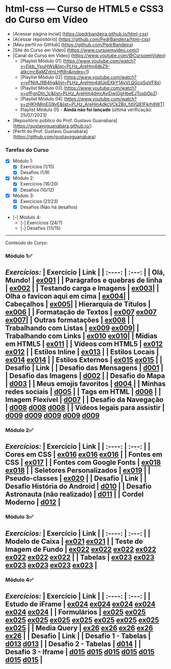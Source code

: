 # html-css — Curso de HTML5  e CSS3 do Curso em Vídeo

- [Acessar página incial] (https://pedrbandeira.github.io/html-css)
- [Acessar repositório] (https://github.com/PedrBandeira/html-css)
- [Meu perfil no GitHub] (https://github.com/PedrBandeira)
- [Site do Curso em Vídeo] (https://www.cursoemvideo.com/)
- [Canal do Curso em Vídeo] (https://www.youtube.com/@CursoemVideo)
    - [Playlist Módulo 01] (https://www.youtube.com/watch?v=Ejkb_YpuHWs&list=PLHz_AreHm4dkZ9-atkcmcBaMZdmLHft8n&index=1)
    - [Playlist Módulo 02] (https://www.youtube.com/watch?v=vPNIAJ9B4hg&list=PLHz_AreHm4dlUpEXkY1AyVLQGcpSgVF8s)
    - [Playlist Módulo 03] (https://www.youtube.com/watch?v=ofFgnDtn_1c&list=PLHz_AreHm4dmcAviDwiGgHbeEJToxbOpZ)
    - [Playlist Módulo 04] (https://www.youtube.com/watch?v=zHKHMmEG9vE&list=PLHz_AreHm4dkcVCk2Bn_fdVQ81Fkrh6WT)
    - Playlist Módulo 05 - **Ainda não foi lançado** (última verificação: 25/07/2023) 
- [Repositório público do Prof. Gustavo Guanabara] (https://gustavoguanabara.github.io/)
- [Perfil do Prof. Gustavo Guanabara] (https://github.com/gustavoguanabara)

### Tarefas do Curso
- [x] Módulo 1:
    - [x] Exercícios (1/15)
    - [x] Desafios (1/9)
- [x] Módulo 2:
    - [x] Exercícios (16/20)
    - [x] Desafios (10/12)
- [x] Módulo 3:
    - [x] Exercícios (21/23)
    - [x] Desafios (Não há desafios)
- [-] Módulo 4:
    - [-] Exercícios (24/?)
    - [-] Desafios (13/15)
---
Conteúdo do Curso:
### Módulo 1✅
***Exercícios:***
| Exercício | Link     |
|    :----:   |  :---: |
| Olá, Mundo!       | [ex001](https://pedrbandeira.github.io/html-css/exercicios/ex001/index.html)   |
| Parágrafos e quebras de linha      | [ex002](https://pedrbandeira.github.io/html-css/exercicios/ex002/index.html)   |
| Testando carga e Imagens | [ex003](https://pedrbandeira.github.io/html-css/exercicios/ex003/index.html)|
| Olha o favicon aqui em cima | [ex004](https://pedrbandeira.github.io/html-css/exercicios/ex004/index.html)|
| Cabeçalhos | [ex005](https://pedrbandeira.github.io/html-css/exercicios/ex005/index.html)|
| Hierarquia de Títulos | [ex006](https://pedrbandeira.github.io/html-css/exercicios/ex006/index.html) |
| Formatação de Textos | [ex007](https://pedrbandeira.github.io/html-css/exercicios/ex007/index.html) [ex007](https://pedrbandeira.github.io/html-css/exercicios/ex007/html4.html) [ex007](https://pedrbandeira.github.io/html-css/exercicios/ex007/html5.html)|
| Outras formatações | [ex008](https://pedrbandeira.github.io/html-css/exercicios/ex008/index.html) |
| Trabalhando com Listas | [ex009](https://pedrbandeira.github.io/html-css/exercicios/ex009/index.html) [ex009](https://pedrbandeira.github.io/html-css/exercicios/ex009/pag002.html)|
| Trabalhando com Links | [ex010](https://pedrbandeira.github.io/html-css/exercicios/ex010/index.html) [ex010](https://pedrbandeira.github.io/html-css/exercicios/ex010/pag002.html)|
| Mídias em HTML5 | [ex011](https://pedrbandeira.github.io/html-css/exercicios/ex011/index.html) |
| Vídeos com HTML5 | [ex012](https://pedrbandeira.github.io/html-css/exercicios/ex012/index.html) [ex012](https://pedrbandeira.github.io/html-css/exercicios/ex012/index.html) |
| Estilos Inline | [ex013](https://pedrbandeira.github.io/html-css/exercicios/ex013/index.html) |
| Estilos Locais | [ex014](https://pedrbandeira.github.io/html-css/exercicios/ex014/index.html) [ex014](https://pedrbandeira.github.io/html-css/exercicios/ex014/pag002.html) |
| Estilos Externos | [ex015](https://pedrbandeira.github.io/html-css/exercicios/ex015/index.html) [ex015](https://pedrbandeira.github.io/html-css/exercicios/ex015/pag002.html) |
| Desafio | Link     |
| Desafio das Mensagens     | [d001](https://pedrbandeira.github.io/html-css/desafios/d001/index.html) |
| Desafio das Imagens     | [d002](https://pedrbandeira.github.io/html-css/desafios/d002/index.html) |
| Desafio do Mapa     | [d003](https://pedrbandeira.github.io/html-css/desafios/d003/index.html) |
| Meus emojis favoritos     | [d004](https://pedrbandeira.github.io/html-css/desafios/d004/index.html) |
| Minhas redes sociais     | [d005](https://pedrbandeira.github.io/html-css/desafios/d005/index.html) |
| Tags em HTML     | [d006](https://pedrbandeira.github.io/html-css/desafios/d006/index.html) |
| Imagem Flexível     | [d007](https://pedrbandeira.github.io/html-css/desafios/d007/index.html) |
| Desafio da Navegação     | [d008](https://pedrbandeira.github.io/html-css/desafios/d008/index.html) [d008](https://pedrbandeira.github.io/html-css/desafios/d008/pagina-amarela.html) [d008](https://pedrbandeira.github.io/html-css/desafios/d008/pagina-verde.html) |
| Vídeos legais para assistir     | [d009](https://pedrbandeira.github.io/html-css/desafios/d009/index.html) [d009](https://pedrbandeira.github.io/html-css/desafios/d009/curso-html.html) [d009](https://pedrbandeira.github.io/html-css/desafios/d009/curso-js.html) [d009](https://pedrbandeira.github.io/html-css/desafios/d009/curso-python.html) [d009](https://pedrbandeira.github.io/html-css/desafios/d009/curso-hardware.html)
---
### Módulo 2✅
***Exercícios:***
| Exercício | Link     |
|    :----:   |  :---: |
| Cores em CSS     | [ex016](https://pedrbandeira.github.io/html-css/exercicios/ex016/cor01.html) [ex016](https://pedrbandeira.github.io/html-css/exercicios/ex016/cor02.html) [ex016](https://pedrbandeira.github.io/html-css/exercicios/ex016/cor03.html) |
| Fontes em CSS     | [ex017](https://pedrbandeira.github.io/html-css/exercicios/ex017/fonte01.html) |
| Fontes com Google Fonts     | [ex018](https://pedrbandeira.github.io/html-css/exercicios/ex018/fonte01.html) [ex018](https://pedrbandeira.github.io/html-css/exercicios/ex018/fonte02.html) |
| Seletores Personalizados     | [ex019](https://pedrbandeira.github.io/html-css/exercicios/ex019/seletor01.html) |
| Pseudo-classes     | [ex020](https://pedrbandeira.github.io/html-css/exercicios/ex020/pseudoclasses.html) |
| Desafio | Link     |
| Desafio História do Android     | [d010](https://pedrbandeira.github.io/html-css/desafios/d010/index.html) |
|   Desafio Astronauta (não realizado)   | [d011](https://pedrbandeira.github.io/html-css/desafios/d011/index.html) |
| Cordel Moderno     | [d012](https://pedrbandeira.github.io/html-css/desafios/d012/index.html) |
---
### Módulo 3✅
***Exercícios:***
| Exercício | Link     |
|    :----:   |  :---: |
| Modelo de Caixa     | [ex021](https://pedrbandeira.github.io/html-css/exercicios/ex021/caixa01.html) [ex021](https://pedrbandeira.github.io/html-css/exercicios/ex021/caixa02.html) |
| Teste de Imagem de Fundo     | [ex022](https://pedrbandeira.github.io/html-css/exercicios/ex022/fundo001.html) [ex022](https://pedrbandeira.github.io/html-css/exercicios/ex022/fundo002.html) [ex022](https://pedrbandeira.github.io/html-css/exercicios/ex022/fundo003.html) [ex022](https://pedrbandeira.github.io/html-css/exercicios/ex022/fundo004.html) [ex022](https://pedrbandeira.github.io/html-css/exercicios/ex022/fundo005.html) [ex022](https://pedrbandeira.github.io/html-css/exercicios/ex022/fundo006.html) [ex022](https://pedrbandeira.github.io/html-css/exercicios/ex022/fundo007.html) |
| Tabelas     | [ex023](https://pedrbandeira.github.io/html-css/exercicios/ex023/tabela001.html) [ex023](https://pedrbandeira.github.io/html-css/exercicios/ex023/tabela002.html) [ex023](https://pedrbandeira.github.io/html-css/exercicios/ex023/tabela003.html) [ex023](https://pedrbandeira.github.io/html-css/exercicios/ex023/tabela004.html) [ex023](https://pedrbandeira.github.io/html-css/exercicios/ex023/tabela005.html) [ex023](https://pedrbandeira.github.io/html-css/exercicios/ex023/tabela006.html) |
---
### Módulo 4✅
***Exercícios:***
| Exercício | Link     |
|    :----:   |  :---: |
| Estudo de iFrame     | [ex024](https://pedrbandeira.github.io/html-css/exercicios/ex024/iframe001.html) [ex024](https://pedrbandeira.github.io/html-css/exercicios/ex024/iframe002.html) [ex024](https://pedrbandeira.github.io/html-css/exercicios/ex024/iframe003.html) [ex024](https://pedrbandeira.github.io/html-css/exercicios/ex024/iframe004.html) [ex024](https://pedrbandeira.github.io/html-css/exercicios/ex024/iframe005.html) [ex024](https://pedrbandeira.github.io/html-css/exercicios/ex024/iframe006.html) |
| Formulários     | [ex025](https://pedrbandeira.github.io/html-css/exercicios/ex025/form001.html) [ex025](https://pedrbandeira.github.io/html-css/exercicios/ex025/form002.html) [ex025](https://pedrbandeira.github.io/html-css/exercicios/ex025/form003.html) [ex025](https://pedrbandeira.github.io/html-css/exercicios/ex025/form004.html) [ex025](https://pedrbandeira.github.io/html-css/exercicios/ex025/form005.html) [ex025](https://pedrbandeira.github.io/html-css/exercicios/ex025/form006.html) [ex025](https://pedrbandeira.github.io/html-css/exercicios/ex025/form007.html) [ex025](https://pedrbandeira.github.io/html-css/exercicios/ex025/form008.html) [ex025](https://pedrbandeira.github.io/html-css/exercicios/ex025/form009.html) [ex025](https://pedrbandeira.github.io/html-css/exercicios/ex025/form010.html) |
| Media Query     | [ex26](https://pedrbandeira.github.io/html-css/exercicios/ex026/mq001/index.html) [ex26](https://pedrbandeira.github.io/html-css/exercicios/ex026/mq002/index.html) [ex26](https://pedrbandeira.github.io/html-css/exercicios/ex026/mq003/index.html) [ex26](https://pedrbandeira.github.io/html-css/exercicios/ex026/mq004/index.html) [ex26](https://pedrbandeira.github.io/html-css/exercicios/ex026/mq005/index.html) |
| Desafio     | Link   |
| Desafio 1 - Tabelas     | [d013](https://pedrbandeira.github.io/html-css/desafios/d013/desafio-13-01.html) [d013](https://pedrbandeira.github.io/html-css/desafios/d013/desafio-13-02.html) |
| Desafio 2 - Tabelas     | [d014](https://pedrbandeira.github.io/html-css/desafios/d014/desafio-14.html) |
| Desafio 3 - Iframe     | [d015](https://pedrbandeira.github.io/html-css/desafios/d015/index.html) [d015](https://pedrbandeira.github.io/html-css/desafios/d015/facebook.html) [d015](https://pedrbandeira.github.io/html-css/desafios/d015/github.html) [d015](https://pedrbandeira.github.io/html-css/desafios/d015/home.html) [d015](https://pedrbandeira.github.io/html-css/desafios/d015/instagram.html) [d015](https://pedrbandeira.github.io/html-css/desafios/d015/twitter.html) [d015](https://pedrbandeira.github.io/html-css/desafios/d015/youtube.html) |
---
